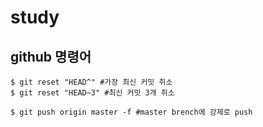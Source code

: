 # study
## github 명령어
```
$ git reset "HEAD^" #가장 최신 커밋 취소
$ git reset "HEAD~3" #최신 커밋 3개 취소

$ git push origin master -f #master brench에 강제로 push
```
